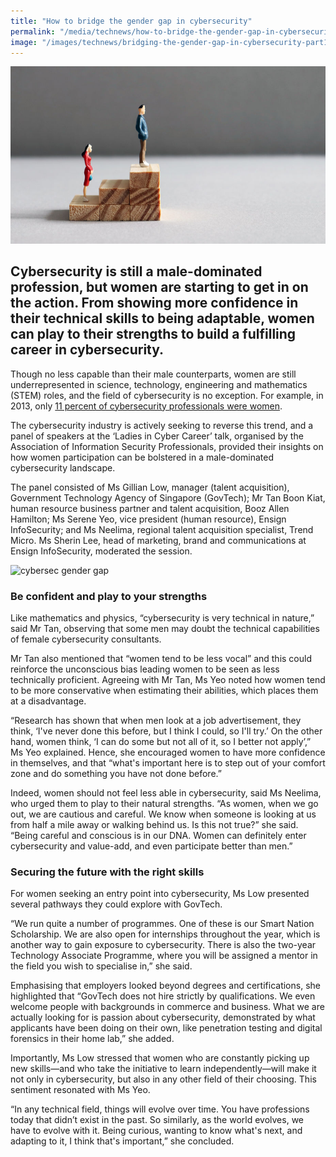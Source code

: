 ```yaml
---
title: "How to bridge the gender gap in cybersecurity"
permalink: "/media/technews/how-to-bridge-the-gender-gap-in-cybersecurity"
image: "/images/technews/bridging-the-gender-gap-in-cybersecurity-part1.png"
---
```


![cybersec gender gap](/images/technews/bridging-the-gender-gap-in-cybersecurity-part1.png)

Cybersecurity is still a male-dominated profession, but women are starting to get in on the action. From showing more confidence in their technical skills to being adaptable, women can play to their strengths to build a fulfilling career in cybersecurity. 
---

Though no less capable than their male counterparts, women are still underrepresented in science, technology, engineering and mathematics (STEM) roles, and the field of cybersecurity is no exception. For example, in 2013, only [11 percent of cybersecurity professionals were women](https://iamcybersafe.org/women_in_cybersecurity/).

The cybersecurity industry is actively seeking to reverse this trend, and a panel of speakers at the ‘Ladies in Cyber Career’ talk, organised by the Association of Information Security Professionals, provided their insights on how women participation can be bolstered in a male-dominated cybersecurity landscape.

The panel consisted of Ms Gillian Low, manager (talent acquisition), Government Technology Agency of Singapore (GovTech); Mr Tan Boon Kiat, human resource business partner and talent acquisition, Booz Allen Hamilton; Ms Serene Yeo, vice president (human resource), Ensign InfoSecurity; and Ms Neelima, regional talent acquisition specialist, Trend Micro. Ms Sherin Lee, head of marketing, brand and communications at Ensign InfoSecurity, moderated the session. 

![cybersec gender gap](/images/technews/bridging-the-gender-gap-in-cybersecurity-part2.png)

### **Be confident and play to your strengths**

Like mathematics and physics, “cybersecurity is very technical in nature,” said Mr Tan, observing that some men may doubt the technical capabilities of female cybersecurity consultants.

Mr Tan also mentioned that “women tend to be less vocal” and this could reinforce the unconscious bias leading women to be seen as less technically proficient. Agreeing with Mr Tan, Ms Yeo noted how women tend to be more conservative when estimating their abilities, which places them at a disadvantage.

“Research has shown that when men look at a job advertisement, they think, ‘I've never done this before, but I think I could, so I'll try.’ On the other hand, women think, ‘I can do some but not all of it, so I better not apply’,” Ms Yeo explained. Hence, she encouraged women to have more confidence in themselves, and that “what's important here is to step out of your comfort zone and do something you have not done before.”

Indeed, women should not feel less able in cybersecurity, said Ms Neelima, who urged them to play to their natural strengths. “As women, when we go out, we are cautious and careful. We know when someone is looking at us from half a mile away or walking behind us. Is this not true?” she said. “Being careful and conscious is in our DNA. Women can definitely enter cybersecurity and value-add, and even participate better than men.”

### **Securing the future with the right skills**

For women seeking an entry point into cybersecurity, Ms Low presented several pathways they could explore with GovTech. 

“We run quite a number of programmes. One of these is our Smart Nation Scholarship. We are also open for internships throughout the year, which is another way to gain exposure to cybersecurity. There is also the two-year Technology Associate Programme, where you will be assigned a mentor in the field you wish to specialise in,” she said. 

Emphasising that employers looked beyond degrees and certifications, she highlighted that “GovTech does not hire strictly by qualifications. We even welcome people with backgrounds in commerce and business. What we are actually looking for is passion about cybersecurity, demonstrated by what applicants have been doing on their own, like penetration testing and digital forensics in their home lab,” she added.

Importantly, Ms Low stressed that women who are constantly picking up new skills—and who take the initiative to learn independently—will make it not only in cybersecurity, but also in any other field of their choosing. This sentiment resonated with Ms Yeo.

“In any technical field, things will evolve over time. You have professions today that didn’t exist in the past. So similarly, as the world evolves, we have to evolve with it. Being curious, wanting to know what's next, and adapting to it, I think that's important,” she concluded.
